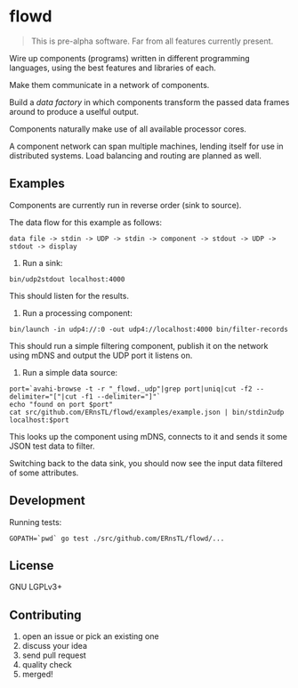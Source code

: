 # flowd

> This is pre-alpha software. Far from all features currently present.

Wire up components (programs) written in different programming languages, using the best features and libraries of each.

Make them communicate in a network of components.

Build a *data factory* in which components transform the passed data frames around to produce a uselful output.

Components naturally make use of all available processor cores.

A component network can span multiple machines, lending itself for use in distributed systems. Load balancing and routing are planned as well.

## Examples

Components are currently run in reverse order (sink to source).

The data flow for this example as follows:

```data file -> stdin -> UDP -> stdin -> component -> stdout -> UDP -> stdout -> display```

1. Run a sink:

  ```
  bin/udp2stdout localhost:4000
  ```

  This should listen for the results.

1. Run a processing component:

  ```
  bin/launch -in udp4://:0 -out udp4://localhost:4000 bin/filter-records
  ```

  This should run a simple filtering component, publish it on the network using mDNS and output the UDP port it listens on.

1. Run a simple data source:

  ```
  port=`avahi-browse -t -r "_flowd._udp"|grep port|uniq|cut -f2 --delimiter="["|cut -f1 --delimiter="]"`
  echo "found on port $port"
  cat src/github.com/ERnsTL/flowd/examples/example.json | bin/stdin2udp localhost:$port
  ```

  This looks up the component using mDNS, connects to it and sends it some JSON test data to filter.

  Switching back to the data sink, you should now see the input data filtered of some attributes.

## Development

Running tests:

  ```
  GOPATH=`pwd` go test ./src/github.com/ERnsTL/flowd/...
  ```

## License

GNU LGPLv3+

## Contributing

1. open an issue or pick an existing one
2. discuss your idea
3. send pull request
4. quality check
5. merged!
